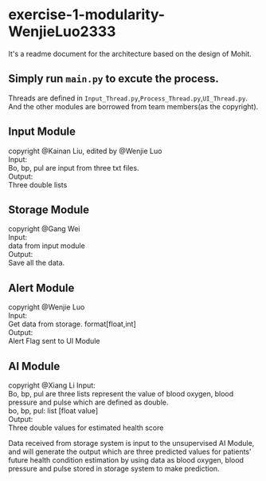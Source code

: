 # exercise-1-modularity-WenjieLuo2333
It's a readme document for the architecture based on the design of Mohit.

## Simply run ```main.py``` to excute the process.
Threads are defined in ```Input_Thread.py```,```Process_Thread.py```,```UI_Thread.py```.<br/>
And the other modules are borrowed from team members(as the copyright).<br/>

## Input Module
copyright @Kainan Liu, edited by @Wenjie Luo<br/>
Input:<br/>
Bo, bp, pul are input from three txt files.<br/>
Output:<br/>
Three double lists<br/>

## Storage Module
copyright @Gang Wei<br/>
Input:<br/>
data from input module<br/>
Output:<br/>
Save all the data.<br/>


## Alert Module
copyright @Wenjie Luo<br/>
Input:<br/>
Get data from storage. format[float,int]<br/>
Output:<br/>
Alert Flag sent to UI Module<br/>


## AI Module
copyright @Xiang Li
Input:<br/>
Bo, bp, pul are three lists represent the value of blood oxygen, blood pressure and pulse which are defined as double.<br/>
bo, bp, pul: list [float value]<br/>
Output:<br/>
Three double values for estimated health score<br/>

Data received from storage system is input to the unsupervised AI Module, and will generate the output which are three predicted values for patients’ future health condition estimation by using data as blood oxygen, blood pressure and pulse stored in storage system to make prediction.
